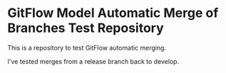 # GitFlow Model Automatic Merge of Branches Test Repository

This is a repository to test GitFlow automatic merging.

I've tested merges from a release branch back to develop.